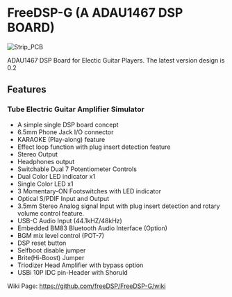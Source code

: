 # FreeDSP-G (A ADAU1467 DSP BOARD)
![Strip_PCB](https://github.com/user-attachments/assets/daacdd70-dcf0-49b5-ac47-51541baea21f)

ADAU1467 DSP Board for Electic Guitar Players. The latest version design is 0.2  


## Features  

### Tube Electric Guitar Amplifier Simulator
* A simple single DSP board concept
* 6.5mm Phone Jack I/O connector
* KARAOKE (Play-along) feature
* Effect loop function with plug insert detection feature
* Stereo Output
* Headphones output
* Switchable Dual 7 Potentiometer Controls
* Dual Color LED indicator x1
* Single Color LED x1
* 3 Momentary-ON Footswitches with LED indicator
* Optical S/PDIF Input and Output
* 3.5mm Stereo Analog signal Input with plug insert detection and rotary volume control feature.
* USB-C Audio Input (44.1kHZ/48kHz)
* Embedded BM83 Bluetooth Audio Interface (Option)
* BGM mix level control (POT-7)
* DSP reset button
* Selfboot disable jumper
* Brite(Hi-Boost) Jumper
* Triodizer Head Amplifier with bypass option
* USBi 10P IDC pin-Header with Shoruld

Wiki Page: https://github.com/freeDSP/FreeDSP-G/wiki
